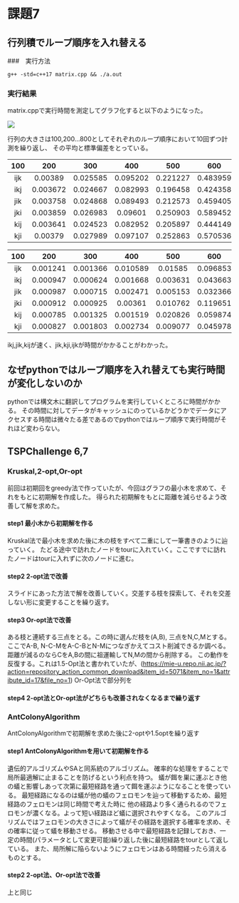 # 課題7
## 行列積でループ順序を入れ替える
###　実行方法

```
g++ -std=c++17 matrix.cpp && ./a.out
```

### 実行結果
matrix.cppで実行時間を測定してグラフ化すると以下のようになった。

![](download.png)

行列の大きさは100,200...800としてそれぞれのループ順序において10回ずつ計測を繰り返し、
その平均と標準偏差をとっている。

|100|200|300|400|500|600|700|800|
|:-:|:-:|:-:|:-:|:-:|:-:|:-:|:-:|
|ijk | 0.00389|0.025585|0.095202|0.221227|0.483959|0.964243|1.613718|2.727851|
|ikj | 0.003672|0.024667|0.082993|0.196458|0.424358|0.804693|1.313768|2.224190|
|jik | 0.003758|0.024868|0.089493|0.212573|0.459405|0.934593|1.468478|2.321718|
|jki | 0.003859|0.026983|0.09601|0.250903|0.589452|1.172847|2.013691|3.289230|
|kij | 0.003641|0.024523|0.082952|0.205897|0.444149|0.879141|1.364648|2.444236|
|kji | 0.00379|0.027989|0.097107|0.252863|0.570536|1.145491|1.887942|2.901852|

|100|200|300|400|500|600|700|800|
|:-:|:-:|:-:|:-:|:-:|:-:|:-:|:-:|
|ijk | 0.001241|0.001366|0.010589|0.01585|0.096853|0.117921|0.262819|0.633333|
|ikj | 0.000947|0.000624|0.001668|0.003631|0.043663|0.078476|0.127214|0.572462|
|jik | 0.000987|0.000715|0.002471|0.005153|0.032366|0.173215|0.134256|0.336595|
|jki | 0.000912|0.000925|0.00361|0.010762|0.119651|0.132545|0.239257|0.812149|
|kij | 0.000785|0.001325|0.001519|0.020826|0.059874|0.130267|0.100218|0.675128|
|kji | 0.000827|0.001803|0.002734|0.009077|0.045978|0.137419|0.123236|0.372341|

ikj,jik,kijが速く、jik,kji,ijkが時間がかかることがわかった。

## なぜpythonではループ順序を入れ替えても実行時間が変化しないのか
pythonでは構文木に翻訳してプログラムを実行していくところに時間がかかる。
その時間に対してデータがキャッシュにのっているかどうかでデータにアクセスする時間は微々たる差であるのでpythonではループ順序で実行時間がそれほど変わらない。

## TSPChallenge 6,7

### Kruskal,2-opt,Or-opt
前回は初期回をgreedy法で作っていたが、今回はグラフの最小木を求めて、それをもとに初期解を作成した。
得られた初期解をもとに距離を減らせるよう改善して解を求めた。
#### step1 最小木から初期解を作る
Kruskal法で最小木を求めた後に木の枝をすべて二重にして一筆書きのように辿っていく。
たどる途中で訪れたノードをtourに入れていく。ここですでに訪れたノードはtourに入れずに次のノードに進む。

#### step2 2-opt法で改善
スライドにあった方法で解を改善していく。交差する枝を探索して、それを交差しない形に変更することを繰り返す。

#### step3 Or-opt法で改善
ある枝と連続する三点をとる。この時に選んだ枝を(A,B), 三点をN,C,Mとする。
ここでA-B, N-C-MをA-C-BとN-Mにつなぎかえてコスト削減できるか調べる。
距離が減るのならCをA,Bの間に祖運輸してN,Mの間から削除する。
この動作を反復する。これは1.5-Opt法と書かれていたが、(<https://mie-u.repo.nii.ac.jp/?action=repository_action_common_download&item_id=5071&item_no=1&attribute_id=17&file_no=1>)
Or-Opt法で部分列を
#### step4 2-opt法とOr-opt法がどちらも改善されなくなるまで繰り返す

### AntColonyAlgorithm
AntColonyAlgorithmで初期解を求めた後に2-optや1.5optを繰り返す
#### step1 AntColonyAlgorithmを用いて初期解を作る
遺伝的アルゴリズムやSAと同系統のアルゴリズム。
確率的な処理をすることで局所最適解に止まることを防げるという利点を持つ。
蟻が餌を巣に運ぶとき他の蟻と影響しあって次第に最短経路を通って餌を運ぶようになることを使っている。
最短経路になるのは蟻が他の蟻のフェロモンを辿って移動するため、最短経路のフェロモンは同じ時間で考えた時に
他の経路より多く通られるのでフェロモンが濃くなる。よって短い経路ほど蟻に選択されやすくなる。
このアルゴリズムではフェロモンの大きさによって蟻がその経路を選択する確率を求め、その確率に従って蟻を移動させる。
移動させる中で最短経路を記録しておき、一定の時間(パラメータとして変更可能)繰り返した後に最短経路をtourとして返している。
また、局所解に陥らないようにフェロモンはある時間経ったら消えるものとする。

#### step2 2-opt法、Or-opt法で改善
上と同じ

